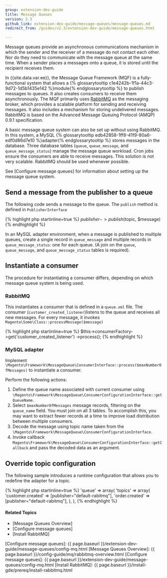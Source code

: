 ```yaml
---
group: extension-dev-guide
title: Message Queues
version: 2.3
github_link: extension-dev-guide/message-queues/message-queues.md
redirect_from: /guides/v2.3/extension-dev-guide/message-queues.html

---
```


Message queues provide an asynchronous communications mechanism in which the sender and the receiver of a message do not contact each other. Nor do they need to communicate with the message queue at the same time. When a sender places a messages onto a queue, it is stored until the recipient receives them.

In {{site.data.var.ee}}, the Message Queue Framework (MQF) is a fully-functional system that allows a {% glossarytooltip c1e4242b-1f1a-44c3-9d72-1d5b1435e142 %}module{% endglossarytooltip %} to publish messages to queues. It also creates consumers to receive them asynchronously. The MQF primarily uses [RabbitMQ] as the messaging broker, which  provides a scalable platform for sending and receiving messages. It also includes a mechanism for storing undelivered messages. RabbitMQ is based on the Advanced Message Queuing Protocol (AMQP) 0.9.1 specification.

A basic message queue system can also be set up without using RabbitMQ. In this system, a MySQL {% glossarytooltip edb42858-1ff8-41f9-80a6-edf0d86d7e10 %}adapter{% endglossarytooltip %} stores messages in the database. Three database tables (`queue`, `queue_message`, and `queue_message_status`) manage the message queue workload. Cron jobs ensure the consumers are able to receive messages. This solution is not very scalable. RabbitMQ should be used whenever possible.

See [Configure message queues] for information about setting up the message queue system.

## Send a message from the publisher to a queue

The following code sends a message to the queue. The `publish` method is defined in `PublisherInterface`

{% highlight php startinline=true %}
$publisher->publish($topic, $message)
{% endhighlight %}

In an MySQL adapter environment, when a message is published to multiple queues, create a single record in `queue_message` and multiple records in `queue_message_status`: one for each queue. (A join on the `queue`, `queue_message`, and `queue_message_status` tables is required).

## Instantiate a consumer

The procedure for instantiating a consumer differs, depending on which message queue system is being used.

### RabbitMQ

This instantiates a consumer that is defined in a `queue.xml` file. The consumer (`customer_created_listener`)listens to the queue and receives all new messages. For every message, it invokes `Magento\Some\Class::processMessage($message)`

{% highlight php startinline=true %}
$this->consumerFactory->get('customer_created_listener')
    ->process();
{% endhighlight %}

### MySQL adapter

Implement `\Magento\Framework\MessageQueue\ConsumerInterface::process($maxNumberOfMessages)` to instantiate a consumer.

Perform the following actions:

1. Define the queue name associated with current consumer using `\Magento\Framework\MessageQueue\ConsumerConfigurationInterface::getQueueName`.
2. Select `$maxNumberOfMessages` message records, filtering on the  `queue_name` field. You must join on all 3 tables. To accomplish this, you may want to extract fewer records at a time to improve load distribution between multiple consumers.
3. Decode the message using topic name taken from the `\Magento\Framework\MessageQueue\ConsumerConfigurationInterface`.
4. Invoke callback  `Magento\Framework\MessageQueue\ConsumerConfigurationInterface::getCallback` and pass the decoded data as an argument.

## Override topic configuration

The following sample introduces a runtime configuration that allows you to redefine the adapter for a topic.

{% highlight php startinline=true %}
'queue' =>
    array(
     'topics' => array(
        'customer.created' => [publisher="default-rabitmq"],
        'order.created' => [publisher="default-rabitmq"],
    ),
),
{% endhighlight %}

#### Related Topics

* [Message Queues Overview]
* [Configure message queues]
* [Install RabbitMQ]

<!-- Link definitions -->
[RabbitMQ]: http://www.rabbitmq.com
[Configure message queues]: {{ page.baseurl }}/extension-dev-guide/message-queues/config-mq.html
[Message Queues Overview]: {{ page.baseurl }}/config-guide/mq/rabbitmq-overview.html
[Configure message queues]: {{ page.baseurl }}/extension-dev-guide/message-queues/config-mq.html
[Install RabbitMQ]: {{ page.baseurl }}/install-gde/prereq/install-rabbitmq.html
